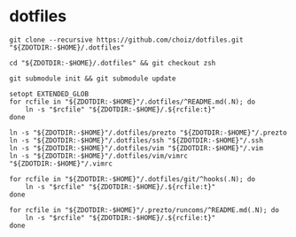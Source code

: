 # dotfiles

    git clone --recursive https://github.com/choiz/dotfiles.git "${ZDOTDIR:-$HOME}/.dotfiles"
    
    cd "${ZDOTDIR:-$HOME}/.dotfiles" && git checkout zsh
    
    git submodule init && git submodule update

    setopt EXTENDED_GLOB
    for rcfile in "${ZDOTDIR:-$HOME}"/.dotfiles/^README.md(.N); do
        ln -s "$rcfile" "${ZDOTDIR:-$HOME}/.${rcfile:t}"
    done

    ln -s "${ZDOTDIR:-$HOME}"/.dotfiles/prezto "${ZDOTDIR:-$HOME}"/.prezto
    ln -s "${ZDOTDIR:-$HOME}"/.dotfiles/ssh "${ZDOTDIR:-$HOME}"/.ssh
    ln -s "${ZDOTDIR:-$HOME}"/.dotfiles/vim "${ZDOTDIR:-$HOME}"/.vim
    ln -s "${ZDOTDIR:-$HOME}"/.dotfiles/vim/vimrc "${ZDOTDIR:-$HOME}"/.vimrc

    for rcfile in "${ZDOTDIR:-$HOME}"/.dotfiles/git/^hooks(.N); do
        ln -s "$rcfile" "${ZDOTDIR:-$HOME}/.${rcfile:t}"
    done

    for rcfile in "${ZDOTDIR:-$HOME}"/.prezto/runcoms/^README.md(.N); do
        ln -s "$rcfile" "${ZDOTDIR:-$HOME}/.${rcfile:t}"
    done

